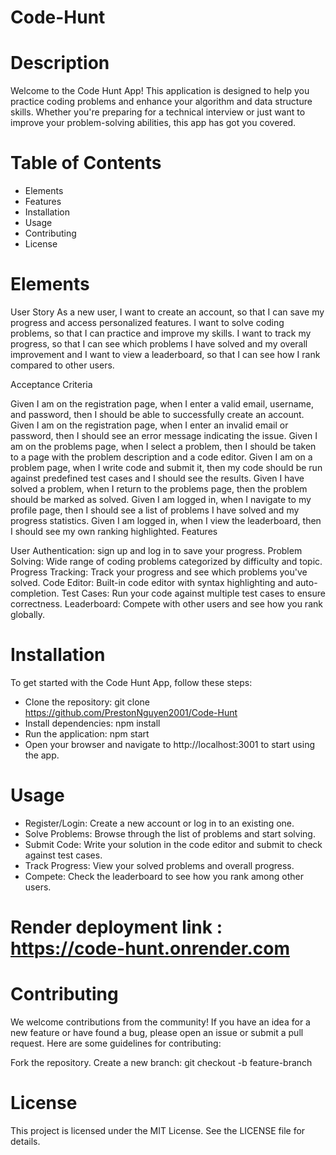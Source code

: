 # Code-Hunt

# Description

Welcome to the Code Hunt App! This application is designed to help you practice coding problems and enhance your algorithm and data structure skills. Whether you're preparing for a technical interview or just want to improve your problem-solving abilities, this app has got you covered.

# Table of Contents

* Elements
* Features
* Installation
* Usage
* Contributing
* License

# Elements

User Story As a new user, I want to create an account, so that I can save my progress and access personalized features. I want to solve coding problems, so that I can practice and improve my skills. I want to track my progress, so that I can see which problems I have solved and my overall improvement and I want to view a leaderboard, so that I can see how I rank compared to other users.

Acceptance Criteria

Given I am on the registration page, when I enter a valid email, username, and password, then I should be able to successfully create an account.
Given I am on the registration page, when I enter an invalid email or password, then I should see an error message indicating the issue.
Given I am on the problems page, when I select a problem, then I should be taken to a page with the problem description and a code editor.
Given I am on a problem page, when I write code and submit it, then my code should be run against predefined test cases and I should see the results.
Given I have solved a problem, when I return to the problems page, then the problem should be marked as solved.
Given I am logged in, when I navigate to my profile page, then I should see a list of problems I have solved and my progress statistics.
Given I am logged in, when I view the leaderboard, then I should see my own ranking highlighted.
Features

User Authentication: sign up and log in to save your progress.
Problem Solving: Wide range of coding problems categorized by difficulty and topic.
Progress Tracking: Track your progress and see which problems you've solved.
Code Editor: Built-in code editor with syntax highlighting and auto-completion.
Test Cases: Run your code against multiple test cases to ensure correctness.
Leaderboard: Compete with other users and see how you rank globally.

# Installation

To get started with the Code Hunt App, follow these steps:

* Clone the repository: git clone https://github.com/PrestonNguyen2001/Code-Hunt
* Install dependencies: npm install
* Run the application: npm start
* Open your browser and navigate to http://localhost:3001 to start using the app.

# Usage

* Register/Login: Create a new account or log in to an existing one.
* Solve Problems: Browse through the list of problems and start solving.
* Submit Code: Write your solution in the code editor and submit to check against test cases.
* Track Progress: View your solved problems and overall progress.
* Compete: Check the leaderboard to see how you rank among other users.

# Render deployment link : https://code-hunt.onrender.com

# Contributing

We welcome contributions from the community! If you have an idea for a new feature or have found a bug, please open an issue or submit a pull request. Here are some guidelines for contributing:

Fork the repository.
Create a new branch: git checkout -b feature-branch

# License

This project is licensed under the MIT License. See the LICENSE file for details.